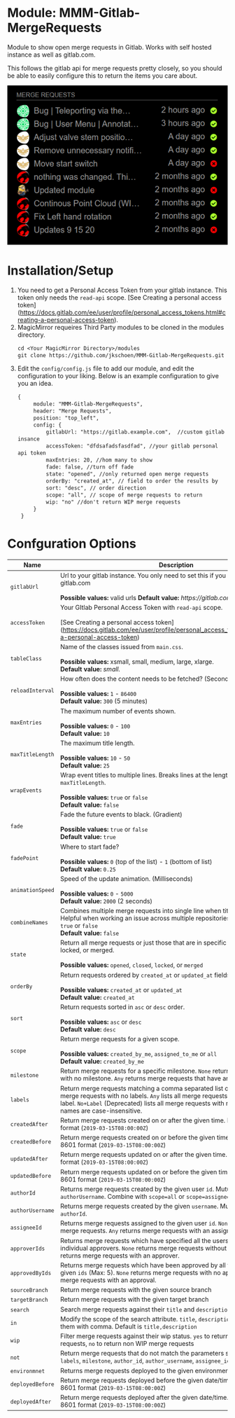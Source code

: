 # Module: MMM-Gitlab-MergeRequests
Module to show open merge requests in Gitlab. Works  with self hosted instance as well as gitlab.com. 

This follows the gitlab api for merge requests pretty closely, so you should be able to easily configure
this to return the items you care about.

![Screen Shot](Sample.png)

# Installation/Setup
1. You need to get a Personal Access Token from your gitlab instance. This token only needs the `read-api` scope. [See Creating a personal access token] (https://docs.gitlab.com/ee/user/profile/personal_access_tokens.html#creating-a-personal-access-token).
2. MagicMirror requeires Third Party modules to be cloned in the modules directory.
   ```
   cd <Your MagicMirror Directory>/modules
   git clone https://github.com/jkschoen/MMM-Gitlab-MergeRequests.git
   ```
3. Edit the `config/config.js` file to add our module, and edit the configuration 
   to your liking. Below is an example configuration to give you an idea.
   ```
   {
        module: "MMM-Gitlab-MergeRequests",
        header: "Merge Requests",
        position: "top_left",
        config: {
            gitlabUrl: "https://gitlab.example.com",  //custom gitlab insance
            accessToken: "dfdsafadsfasdfad", //your gitlab personal api token
            maxEntries: 20, //hom many to show
            fade: false, //turn off fade
            state: "opened", //only returned open merge requests
            orderBy: "created_at", // field to order the results by
            sort: "desc", // order direction
            scope: "all", // scope of merge requests to return
            wip: "no" //don't return WIP merge requests
        }			
	}
    ```
# Confguration Options

| Name           | Description |
|----------------|---------------------------------|
| `gitlabUrl`      | Url to your gitlab instance. You only need to set this if you are not using gitlab.com <br><br> **Possible values:** valid urls **Default value:** _https://gitlab.com_ |
| `accessToken`    | Your GItlab Personal Access Token with `read-api` scope. <br><br>[See Creating a personal access token] (https://docs.gitlab.com/ee/user/profile/personal_access_tokens.html#creating-a-personal-access-token) |
| `tableClass`     | Name of the classes issued from `main.css`. <br><br>**Possible values:** xsmall, small, medium, large, xlarge. <br> **Default value:** _small._
| `reloadInterval` | How often does the content needs to be fetched? (Seconds) <br><br> **Possible values:** `1` - `86400` <br> **Default value:** `300` (5 minutes)
| `maxEntries`     | The maximum number of events shown. <br><br> **Possible values:** `0` - `100` <br> **Default value:** `10`
| `maxTitleLength` | The maximum title length. <br><br> **Possible values:** `10` - `50` <br> **Default value:** `25`
| `wrapEvents`     | Wrap event titles to multiple lines. Breaks lines at the length defined by `maxTitleLength`. <br><br> **Possible values:** `true` or `false` <br> **Default value:** `false`
| `fade`           | Fade the future events to black. (Gradient) <br><br> **Possible values:** `true` or `false` <br> **Default value:** `true` |
| `fadePoint`      | Where to start fade? <br><br> **Possible values:** `0` (top of the list) - `1` (bottom of list) <br> **Default value:** `0.25`
| `animationSpeed` | Speed of the update animation. (Milliseconds) <br><br> **Possible values:** `0` - `5000` <br> **Default value:** `2000` (2 seconds)
| `combineNames`   | Combines multiple merge requests into single line when title are identical. Helpful when working an issue across multiple repositories. **Possible values:** `true` or `false` <br> **Default value:** `false` |
| `state`          | Return all merge requests or just those that are in specific state. opened, closed, locked, or merged. <br><br> **Possible values:** `opened`, `closed`, `locked`, or `merged`
| `orderBy`        | Return requests ordered by `created_at` or `updated_at` fields. <br><br> **Possible values:**  `created_at` or `updated_at` <br> **Default value:** `created_at`
| `sort`           | Return requests sorted in `asc` or `desc` order.  <br><br> **Possible values:**  `asc` or `desc` <br> **Default value:** `desc`
| `scope`          | Return merge requests for a given scope.  <br><br> **Possible values:**  `created_by_me`, `assigned_to_me` or `all` <br> **Default value:** `created_by_me`
| `milestone`      | Return merge requests for a specific milestone. `None` returns merge requests with no milestone. `Any` returns merge requests that have an assigned milestone.
| `labels`         | Return merge requests matching a comma separated list of labels. `None` lists all merge requests with no labels. `Any` lists all merge requests with at least one label. `No+Label` (Deprecated) lists all merge requests with no labels. Predefined names are case-insensitive.
| `createdAfter`   | Return merge requests created on or after the given time. Expected in ISO 8601 format (`2019-03-15T08:00:00Z`)
| `createdBefore`  | Return merge requests created on or before the given time. Expected in ISO 8601 format (`2019-03-15T08:00:00Z`)	 
| `updatedAfter`   | Return merge requests updated on or after the given time. Expected in ISO 8601 format (`2019-03-15T08:00:00Z`)
| `updatedBefore`  | Return merge requests updated on or before the given time. Expected in ISO 8601 format (`2019-03-15T08:00:00Z`)
| `authorId`       | Returns merge requests created by the given user `id`. Mutually exclusive with `authorUsername`. Combine with `scope=all` or `scope=assigned_to_me`
| `authorUsername` | Returns merge requests created by the given `username`. Mutually exclusive with `authorId`.
| `assigneeId`     | Returns merge requests assigned to the given user `id`. `None` returns unassigned merge requests. `Any` returns merge requests with an assignee.
| `approverIds`    | Returns merge requests which have specified all the users with the given `ids` as individual approvers. `None` returns merge requests without approvers. `Any` returns merge requests with an approver.
| `approvedByIds`  | Returns merge requests which have been approved by all the users with the given `ids` (Max: 5). `None` returns merge requests with no approvals. `Any` returns merge requests with an approval.
| `sourceBranch`   | Return merge requests with the given source branch
| `targetBranch`   | Return merge requests with the given target branch
| `search`         | Search merge requests against their `title` and `description`
| `in`             | Modify the scope of the search attribute. `title`, `description`, or a string joining them with comma. Default is `title,description`
| `wip`            | Filter merge requests against their wip status. `yes` to return only WIP merge requests, `no` to return non WIP merge requests
| `not`            | Return merge requests that do not match the parameters supplied. Accepts: `labels`, `milestone`, `author_id`, `author_username`, `assignee_id`, `assignee_username`
| `environmnet`    | Returns merge requests deployed to the given environment.
| `deployedBefore` | Return merge requests deployed before the given date/time. Expected in ISO 8601 format (`2019-03-15T08:00:00Z`)
| `deployedAfter`  | Return merge requests deployed after the given date/time. Expected in ISO 8601 format (`2019-03-15T08:00:00Z`)

